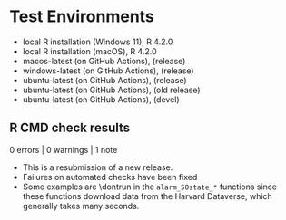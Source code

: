 # Test Environments
* local R installation (Windows 11), R 4.2.0
* local R installation (macOS), R 4.2.0
* macos-latest (on GitHub Actions), (release)
* windows-latest (on GitHub Actions), (release)
* ubuntu-latest (on GitHub Actions), (release)
* ubuntu-latest (on GitHub Actions), (old release)
* ubuntu-latest (on GitHub Actions), (devel)

## R CMD check results

0 errors | 0 warnings | 1 note

* This is a resubmission of a new release.
* Failures on automated checks have been fixed
* Some examples are \dontrun in the `alarm_50state_*` functions since these functions
download data from the Harvard Dataverse, which generally takes many seconds.
